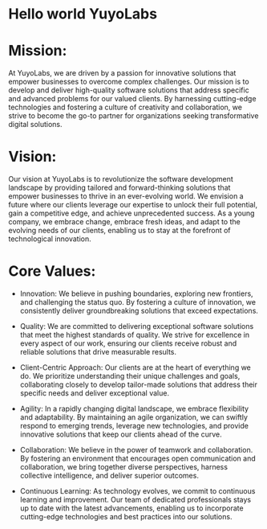 # Hello world YuyoLabs

# Mission:
At YuyoLabs, we are driven by a passion for innovative solutions that empower businesses to overcome complex challenges. Our mission is to develop and deliver high-quality software solutions that address specific and advanced problems for our valued clients. By harnessing cutting-edge technologies and fostering a culture of creativity and collaboration, we strive to become the go-to partner for organizations seeking transformative digital solutions.

# Vision:
Our vision at YuyoLabs is to revolutionize the software development landscape by providing tailored and forward-thinking solutions that empower businesses to thrive in an ever-evolving world. We envision a future where our clients leverage our expertise to unlock their full potential, gain a competitive edge, and achieve unprecedented success. As a young company, we embrace change, embrace fresh ideas, and adapt to the evolving needs of our clients, enabling us to stay at the forefront of technological innovation.

# Core Values:

- Innovation: We believe in pushing boundaries, exploring new frontiers, and challenging the status quo. By fostering a culture of innovation, we consistently deliver groundbreaking solutions that exceed expectations.

- Quality: We are committed to delivering exceptional software solutions that meet the highest standards of quality. We strive for excellence in every aspect of our work, ensuring our clients receive robust and reliable solutions that drive measurable results.

- Client-Centric Approach: Our clients are at the heart of everything we do. We prioritize understanding their unique challenges and goals, collaborating closely to develop tailor-made solutions that address their specific needs and deliver exceptional value.

- Agility: In a rapidly changing digital landscape, we embrace flexibility and adaptability. By maintaining an agile organization, we can swiftly respond to emerging trends, leverage new technologies, and provide innovative solutions that keep our clients ahead of the curve.

- Collaboration: We believe in the power of teamwork and collaboration. By fostering an environment that encourages open communication and collaboration, we bring together diverse perspectives, harness collective intelligence, and deliver superior outcomes.

- Continuous Learning: As technology evolves, we commit to continuous learning and improvement. Our team of dedicated professionals stays up to date with the latest advancements, enabling us to incorporate cutting-edge technologies and best practices into our solutions.
